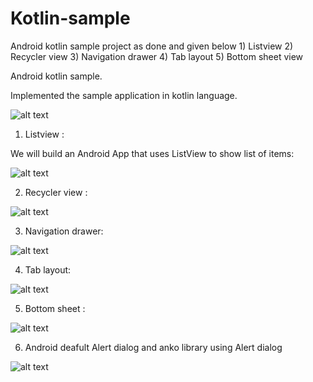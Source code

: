 # Kotlin-sample
Android kotlin sample project as done and given below 1) Listview 2) Recycler view 3) Navigation drawer 4) Tab layout 5) Bottom sheet view


Android kotlin sample.

Implemented the sample application in kotlin language. 


![alt text](https://github.com/Manikandan92/Kotlin-sample/blob/master/assets/1.png "Main screen")

1) Listview :

We will build an Android App that uses ListView to show list of items:

![alt text](https://github.com/Manikandan92/Kotlin-sample/blob/master/assets/2.png "List view")

2) Recycler view : 

 ![alt text](https://github.com/Manikandan92/Kotlin-sample/blob/master/assets/3.png "Recycler view")
 
 3) Navigation drawer:
 
 ![alt text](https://github.com/Manikandan92/Kotlin-sample/blob/master/assets/4.png "Navigation drawer")
 
 4) Tab layout: 
 
![alt text](https://github.com/Manikandan92/Kotlin-sample/blob/master/assets/6.png "Tab layout")

5) Bottom sheet : 

![alt text](https://github.com/Manikandan92/Kotlin-sample/blob/master/assets/8.png "bottom sheet layout")

6) Android deafult Alert dialog and anko library using Alert dialog

![alt text](https://github.com/Manikandan92/Kotlin-sample/blob/master/assets/device-2018-03-21-103617.png "alert dialog")
